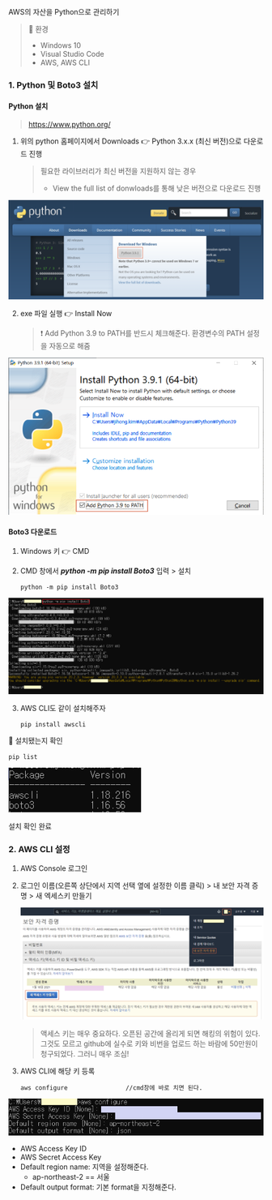 AWS의 자산을 Python으로 관리하기

> 📌 환경
>
> - Windows 10
> - Visual Studio Code
> - AWS, AWS CLI



### 1. Python 및 Boto3 설치

#### Python 설치

> https://www.python.org/

1. 위의 python 홈페이지에서 Downloads 👉 Python 3.x.x (최신 버전)으로 다운로드 진행

	> 필요한 라이브러리가 최신 버전을 지원하지 않는 경우
	>
	> - View the full list of donwloads를 통해 낮은 버전으로 다운로드 진행

![image-20210118162653629](..\image\image-20210118162653629.png)



2. exe 파일 실행 👉 Install Now

	> ❗ Add Python 3.9 to PATH를 반드시 체크해준다. 환경변수의 PATH 설정을 자동으로 해줌

![image-20210118162825027](..\image\image-20210118162825027.png)



#### Boto3 다운로드

1. Windows 키 👉 CMD

2. CMD 창에서 ***python -m pip install Boto3*** 입력 > 설치

	```
	python -m pip install Boto3
	```

![image-20210118162301023](..\image\image-20210118162301023.png)

3. AWS CLI도 같이 설치해주자

	```
	pip install awscli
	```





🚀 설치됐는지 확인

```
pip list
```

![image-20210118171809372](..\image\image-20210118171809372.png)

설치 확인 완료



### 2. AWS CLI 설정

1. AWS Console 로그인

2. 로그인 이름(오른쪽 상단에서 지역 선택 옆에 설정한 이름 클릭) > 내 보안 자격 증명 > 새 엑세스키 만들기

   ![image-20210118173124267](..\image\image-20210118173124267.png)

   > 액세스 키는 매우 중요하다. 오픈된 공간에 올리게 되면 해킹의 위험이 있다. 그것도 모르고 github에 실수로 키와 비번을 업로드 하는 바람에 50만원이 청구되었다. 그러니 매우 조심!

   

3. AWS CLI에 해당 키 등록

   ```
   aws configure				//cmd창에 바로 치면 된다.
   ```

![image-20210118172332714](..\image\image-20210118172332714.png)

- AWS Access Key ID
- AWS Secret Access Key
- Default region name: 지역을 설정해준다.
  - ap-northeast-2 == 서울
- Default output format: 기본 format을 지정해준다.